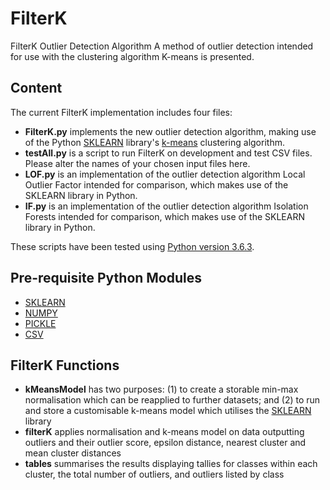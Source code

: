 # FilterK
FilterK Outlier Detection Algorithm
A method of outlier detection intended for use with the clustering algorithm K-means is presented. 

<h2>Content</h2>

The current FilterK implementation includes four files:

<ul>
<li>
<b>FilterK.py</b> implements the new outlier detection algorithm, making use of the Python <a href="https://scikit-learn.org/stable/modules/classes.html#module-sklearn.cluster" 
target="_new">SKLEARN</a> library's <a href="https://scikit-learn.org/stable/modules/generated/sklearn.cluster.KMeans.html#sklearn.cluster.KMeans" 
target="_new">
k-means</a> clustering algorithm.</li> 
<li><b>testAll.py</b> is a script to run FilterK on development and test CSV files. Please alter the names of your chosen input files 
here. </li>
<li><b>LOF.py</b> is an implementation of the outlier detection algorithm Local Outlier Factor intended for comparison, which makes use of 
the SKLEARN library in Python. </li>
<li><b>IF.py</b> is an implementation of the outlier detection algorithm Isolation Forests intended for comparison, which makes use of 
the SKLEARN library in Python. </li>
</ul><p>

These scripts have been tested using <a href="https://www.python.org/downloads/release/python-363/" target="_new">Python version 3.6.3</a>. 

<h2>Pre-requisite Python Modules</h2><p>
<ul>
<li><a href="https://scikit-learn.org/stable/install.html" target="_new">SKLEARN</a></li>
<li><a href="https://numpy.org/" target="_new">NUMPY</a></li>
<li><a href="https://docs.python.org/3/library/pickle.html" target="_new">PICKLE</a></li>
<li><a href="https://docs.python.org/3/library/csv.html">CSV</a></li>
</ul>
<p>

<h2>FilterK Functions</h2>
<p>
<ul>
<li><b>kMeansModel</b> has two purposes: (1) to create a storable min-max normalisation which can be reapplied to further datasets; and 
(2) to run and store a customisable k-means model which utilises the <a href="<a href="https://scikit-learn.org/stable/modules/classes.html#module-sklearn.cluster" 
target="_new">SKLEARN</a> library 
</li>
<li><b>filterK</b> applies normalisation and k-means model on data outputting outliers and their outlier score, epsilon distance, nearest 
cluster and mean cluster distances</li>
<li><b>tables</b> summarises the results displaying tallies for classes within each cluster, the total number of outliers, and outliers listed 
by class</li>
</ul>
